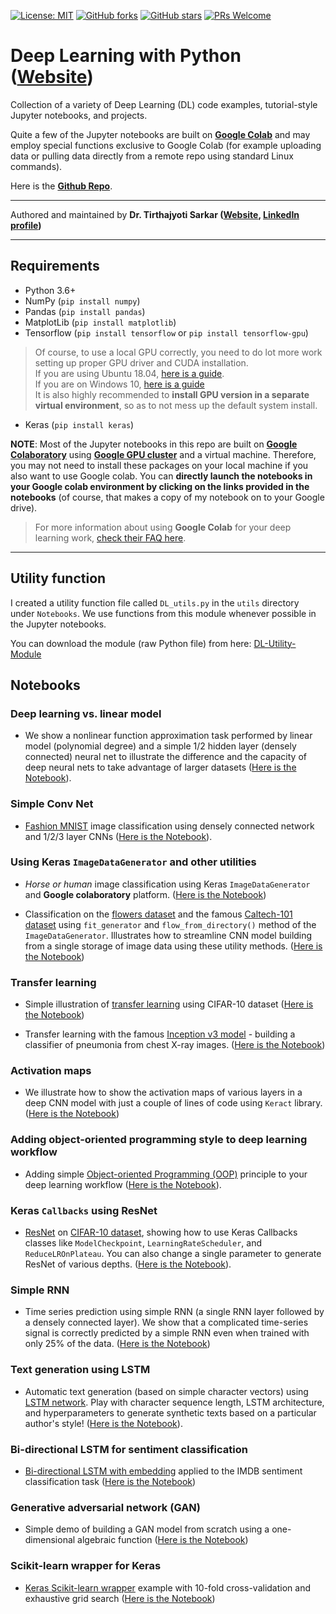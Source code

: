 [![License: MIT](https://img.shields.io/badge/License-MIT-yellow.svg)](https://opensource.org/licenses/MIT)
[![GitHub forks](https://img.shields.io/github/forks/tirthajyoti/Deep-Learning-with-Python.svg)](https://github.com/tirthajyoti/Deep-Learning-with-Python/network)
[![GitHub stars](https://img.shields.io/github/stars/tirthajyoti/Deep-Learning-with-Python.svg)](https://github.com/tirthajyoti/Deep-Learning-with-Python/stargazers)
[![PRs Welcome](https://img.shields.io/badge/PRs-welcome-brightgreen.svg)](https://github.com/tirthajyoti/Deep-Learning-with-Python/pulls)

# Deep Learning with Python ([Website](https://dl-with-python.readthedocs.io/en/latest/))
Collection of a variety of Deep Learning (DL) code examples, tutorial-style Jupyter notebooks, and projects. 

Quite a few of the Jupyter notebooks are built on **[Google Colab](https://colab.research.google.com/)** and may employ special functions exclusive to Google Colab (for example uploading data or pulling data directly from a remote repo using standard Linux commands).

Here is the **[Github Repo](https://github.com/tirthajyoti/Deep-learning-with-Python)**.

---

Authored and maintained by **Dr. Tirthajyoti Sarkar ([Website](https://tirthajyoti.github.io), [LinkedIn profile](https://www.linkedin.com/in/tirthajyoti-sarkar-2127aa7/))**

---

## Requirements
* Python 3.6+
* NumPy (`pip install numpy`)
* Pandas (`pip install pandas`)
* MatplotLib (`pip install matplotlib`)
* Tensorflow (`pip install tensorflow` or `pip install tensorflow-gpu`)
> Of course, to use a local GPU correctly, you need to do lot more work setting up proper GPU driver and CUDA installation. <br>
> If you are using Ubuntu 18.04, [here is a guide](https://mc.ai/tensorflow-gpu-installation-on-ubuntu-18-04/). <br>
> If you are on Windows 10, [here is a guide](https://towardsdatascience.com/installing-tensorflow-with-cuda-cudnn-and-gpu-support-on-windows-10-60693e46e781) <br>
> It is also highly recommended to **install GPU version in a separate virtual environment**, so as to not mess up the default system install.
* Keras (`pip install keras`)

**NOTE**: Most of the Jupyter notebooks in this repo are built on **[Google Colaboratory](https://colab.research.google.com/)** using **[Google GPU cluster](https://cloud.google.com/gpu/)** and a virtual machine. Therefore, you may not need to install these packages on your local machine if you also want to use Google colab. You can **directly launch the notebooks in your Google colab environment by clicking on the links provided in the notebooks** (of course, that makes a copy of my notebook on to your Google drive).

> For more information about using **Google Colab** for your deep learning work, [check their FAQ here](https://research.google.com/colaboratory/faq.html).

---

## Utility function

I created a utility function file called `DL_utils.py` in the `utils` directory under `Notebooks`. We use functions from this module whenever possible in the Jupyter notebooks.

You can download the module (raw Python file) from here: [DL-Utility-Module](https://raw.githubusercontent.com/tirthajyoti/Deep-learning-with-Python/master/Notebooks/utils/DL_utils.py)

## Notebooks

### Deep learning vs. linear model
* We show a nonlinear function approximation task performed by linear model (polynomial degree) and a simple 1/2 hidden layer (densely connected) neural net to illustrate the difference and the capacity of deep neural nets to take advantage of larger datasets ([Here is the Notebook](https://github.com/tirthajyoti/Deep-learning-with-Python/blob/master/Notebooks/Function%20approximation%20by%20linear%20model%20and%20deep%20network.ipynb)).

### Simple Conv Net
* [Fashion MNIST](https://github.com/zalandoresearch/fashion-mnist) image classification using densely connected network and 1/2/3 layer CNNs ([Here is the Notebook](https://github.com/tirthajyoti/Computer_vision/blob/master/Notebooks/Fashion_MNIST_using_CNN.ipynb)).

### Using Keras `ImageDataGenerator` and other utilities

* _Horse or human_ image classification using Keras `ImageDataGenerator` and **Google colaboratory** platform. ([Here is the Notebook](https://github.com/tirthajyoti/Computer_vision/blob/master/Notebooks/Horse_or_Human_with_ImageGenerator.ipynb))

* Classification on the [flowers dataset](https://www.kaggle.com/alxmamaev/flowers-recognition) and the famous [Caltech-101 dataset](http://www.vision.caltech.edu/Image_Datasets/Caltech101/) using `fit_generator` and `flow_from_directory()` method of the `ImageDataGenerator`. Illustrates how to streamline CNN model building from a single storage of image data using these utility methods. ([Here is the Notebook](https://github.com/tirthajyoti/Deep-learning-with-Python/blob/master/Notebooks/Keras_flow_from_directory.ipynb))

###  Transfer learning
* Simple illustration of [transfer learning](https://machinelearningmastery.com/transfer-learning-for-deep-learning/) using CIFAR-10 dataset ([Here is the Notebook](https://github.com/tirthajyoti/Deep-learning-with-Python/blob/master/Notebooks/Transfer_learning_CIFAR.ipynb))

* Transfer learning with the famous [Inception v3 model](https://www.analyticsvidhya.com/blog/2018/10/understanding-inception-network-from-scratch/) - building a classifier of pneumonia from chest X-ray images. ([Here is the Notebook](https://github.com/tirthajyoti/Deep-learning-with-Python/blob/master/Notebooks/Transfer-learning-InceptionV3.ipynb))

### Activation maps
* We illustrate how to show the activation maps of various layers in a deep CNN model with just a couple of lines of code using `Keract` library. ([Here is the Notebook](https://github.com/tirthajyoti/Deep-learning-with-Python/blob/master/Notebooks/Keract-activation.ipynb)) 

### Adding object-oriented programming style to deep learning workflow
* Adding simple [Object-oriented Programming (OOP)](https://realpython.com/python3-object-oriented-programming/) principle to your deep learning workflow ([Here is the Notebook](https://github.com/tirthajyoti/Computer_vision/blob/master/Notebooks/OOP_principle_deep_learning.ipynb)).

### Keras `Callbacks` using ResNet
* [ResNet](https://medium.com/@14prakash/understanding-and-implementing-architectures-of-resnet-and-resnext-for-state-of-the-art-image-cf51669e1624) on [CIFAR-10 dataset](https://www.cs.toronto.edu/~kriz/cifar.html), showing how to use Keras Callbacks classes like `ModelCheckpoint`, `LearningRateScheduler`, and `ReduceLROnPlateau`. You can also change a single parameter to generate ResNet of various depths. ([Here is the Notebook](https://github.com/tirthajyoti/Deep-learning-with-Python/blob/master/Notebooks/ResNet-on-CIFAR10.ipynb)).

### Simple RNN
* Time series prediction using simple RNN (a single RNN layer followed by a densely connected layer). We show that a complicated time-series signal is correctly predicted by a simple RNN even when trained with only 25% of the data. ([Here is the Notebook](https://github.com/tirthajyoti/Deep-learning-with-Python/blob/master/Notebooks/SimpleRNN-time-series.ipynb)) 

### Text generation using LSTM
* Automatic text generation (based on simple character vectors) using [LSTM network](https://colah.github.io/posts/2015-08-Understanding-LSTMs/). Play with character sequence length, LSTM architecture, and hyperparameters to generate synthetic texts based on a particular author's style! ([Here is the Notebook](https://github.com/tirthajyoti/Deep-learning-with-Python/blob/master/Notebooks/LSTM_text_gen_Dickens.ipynb)).

### Bi-directional LSTM for sentiment classification
* [Bi-directional LSTM with embedding](https://machinelearningmastery.com/develop-bidirectional-lstm-sequence-classification-python-keras/) applied to the IMDB sentiment classification task ([Here is the Notebook](https://github.com/tirthajyoti/Deep-learning-with-Python/blob/master/Notebooks/LSTM_bidirectional_IMDB_data.ipynb))

### Generative adversarial network (GAN)
* Simple demo of building a GAN model from scratch using a one-dimensional algebraic function ([Here is the Notebook](https://github.com/tirthajyoti/Deep-learning-with-Python/blob/master/Notebooks/GAN_1D.ipynb))

### Scikit-learn wrapper for Keras
* [Keras Scikit-learn wrapper](https://keras.io/scikit-learn-api/) example with 10-fold cross-validation and exhaustive grid search ([Here is the Notebook](https://github.com/tirthajyoti/Deep-learning-with-Python/blob/master/Notebooks/Keras_Scikit_Learn_wrapper.ipynb))
